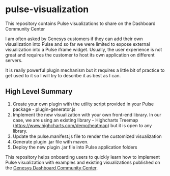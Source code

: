 # pulse-visualization
This repository contains Pulse visualizations to share on the Dashboard Community Center

I am often asked by Genesys customers if they can add their own visualization into Pulse and so far we were limited to expose external visualization into a Pulse iframe widget. Usually, the user experience is not great and requires the customer to host its own application on different servers.

It is really powerful plugin mechanism but it requires a little bit of practice to get used to it so I will try to describe it as best as I can.
 
## High Level Summary

1. Create your own plugin with the utility script provided in your Pulse package - plugin-generator.js
2. Implement the new visualization with your own front-end library. In our case, we are using an existing library - Highcharts Treemap (https://www.highcharts.com/demo/heatmap) but it is open to any library.
3. Update the pulse.manifest.js file to render the customized visualization
4. Generate plugin .jar file with maven.
5. Deploy the new plugin .jar file into Pulse application folders

This repository helps onboarding users to quickly learn how to implement Pulse visualization with examples and existing visualizations published on the [Genesys Dashboard Community Center](http://community.demo.genesys.com/pulse/visualizations).

